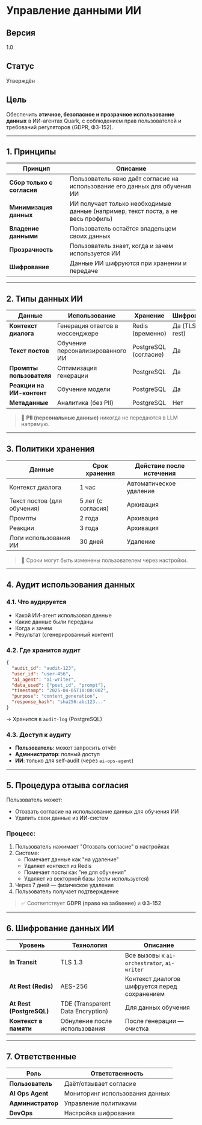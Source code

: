 ﻿# Управление данными ИИ

## Версия
1.0

## Статус
Утверждён

## Цель
Обеспечить **этичное, безопасное и прозрачное использование данных** в ИИ-агентах Quark, с соблюдением прав пользователей и требований регуляторов (GDPR, ФЗ-152).

---

## 1. Принципы

| Принцип | Описание |
|--------|--------|
| **Сбор только с согласия** | Пользователь явно даёт согласие на использование его данных для обучения ИИ |
| **Минимизация данных** | ИИ получает только необходимые данные (например, текст поста, а не весь профиль) |
| **Владение данными** | Пользователь остаётся владельцем своих данных |
| **Прозрачность** | Пользователь знает, когда и зачем используется ИИ |
| **Шифрование** | Данные ИИ шифруются при хранении и передаче |

---

## 2. Типы данных ИИ

| Данные | Использование | Хранение | Шифрование |
|-------|--------------|---------|-----------|
| **Контекст диалога** | Генерация ответов в мессенджере | Redis (временно) | Да (TLS + at rest) |
| **Текст постов** | Обучение персонализированного ИИ | PostgreSQL (согласие) | Да |
| **Промпты пользователя** | Оптимизация генерации | PostgreSQL | Да |
| **Реакции на ИИ-контент** | Обучение модели | PostgreSQL | Да |
| **Метаданные** | Аналитика (без PII) | PostgreSQL | Нет |

> 🔐 **PII (персональные данные)** никогда не передаются в LLM напрямую.

---

## 3. Политики хранения

| Данные | Срок хранения | Действие после истечения |
|-------|----------------|--------------------------|
| Контекст диалога | 1 час | Автоматическое удаление |
| Текст постов (для обучения) | 5 лет (с согласия) | Архивация |
| Промпты | 2 года | Архивация |
| Реакции | 3 года | Архивация |
| Логи использования ИИ | 30 дней | Удаление |

> 📅 Сроки могут быть изменены пользователем через настройки.

---

## 4. Аудит использования данных

### 4.1. Что аудируется
- Какой ИИ-агент использовал данные
- Какие данные были переданы
- Когда и зачем
- Результат (сгенерированный контент)

### 4.2. Где хранится аудит
```json
{
  "audit_id": "audit-123",
  "user_id": "user-456",
  "ai_agent": "ai-writer",
  "data_used": ["post_id", "prompt"],
  "timestamp": "2025-04-05T10:00:00Z",
  "purpose": "content_generation",
  "response_hash": "sha256:abc123..."
}
```
→ Хранится в `audit-log` (PostgreSQL)

### 4.3. Доступ к аудиту
- **Пользователь**: может запросить отчёт
- **Администратор**: полный доступ
- **ИИ**: только для self-audit (через `ai-ops-agent`)

---

## 5. Процедура отзыва согласия

Пользователь может:
- Отозвать согласие на использование данных для обучения ИИ
- Удалить свои данные из ИИ-систем

### Процесс:
1. Пользователь нажимает "Отозвать согласие" в настройках
2. Система:
   - Помечает данные как "на удаление"
   - Удаляет контекст из Redis
   - Помечает посты как "не для обучения"
   - Удаляет из векторной базы (если используется)
3. Через 7 дней — физическое удаление
4. Пользователь получает подтверждение

> ✅ Соответствует **GDPR (право на забвение)** и **ФЗ-152**

---

## 6. Шифрование данных ИИ

| Уровень | Технология | Описание |
|--------|-----------|---------|
| **In Transit** | TLS 1.3 | Все вызовы к `ai-orchestrator`, `ai-writer` |
| **At Rest (Redis)** | AES-256 | Контекст диалогов шифруется перед сохранением |
| **At Rest (PostgreSQL)** | TDE (Transparent Data Encryption) | Для данных обучения |
| **Контекст в памяти** | Обнуление после использования | После генерации — очистка |

---

## 7. Ответственные
| Роль | Ответственность |
|------|-----------------|
| **Пользователь** | Даёт/отзывает согласие |
| **AI Ops Agent** | Мониторинг использования данных |
| **Администратор** | Управление политиками |
| **DevOps** | Настройка шифрования |